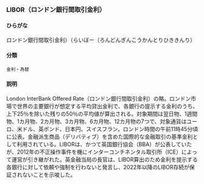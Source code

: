 <div style="display:none;">

## [あ行](securities-terms?id=あ行)
## [か行](securities-terms?id=か行)
## [さ行](securities-terms?id=さ行)
## [た行](securities-terms?id=た行)
## [な行](securities-terms?id=な行)
## [は行](securities-terms?id=は行)
## [ま行](securities-terms?id=ま行)
## [や行](securities-terms?id=や行)
## [ら行](securities-terms?id=ら行)
## [わ行](securities-terms?id=わ行)
## [英数字・記号](securities-terms?id=英数字・記号)

</div>

### LIBOR（ロンドン銀行間取引金利）

#### ひらがな

ロンドン銀行間取引金利）（らいぼー（ろんどんぎんこうかんとりひききんり）

#### 分類

`金利・為替`

#### 説明

London InterBank Offered Rate（ロンドン銀行間取引金利）の略。ロンドン市場で世界の主要銀行が想定する平均貸出金利で、各銀行の提示する金利のうち、上下25％を除いた残りの50％の平均値が算出される。対象期間は翌日物、1週間物、1カ月物、2カ月物、3カ月物、6カ月物、12カ月物の7つで、対象通貨はユーロ、米ドル、英ポンド、日本円、スイスフラン。ロンドン時間の午前11時45分頃に公表。金融派生商品（デリバティブ）を含めた国際的な金融取引の基準金利として利用されている。LIBORは、かつて英国銀行協会（BBA）が公表していたが、2012年の不正操作事件を機にインターコンチネンタル取引所（ICE）によって運営が引き継がれた。英金融当局の長官は、LIBOR算出のため金利を提示する各銀行に対して依頼や強制を行わないと発言し、2022年以降のLIBOR存続が保証されないことを示唆した。


